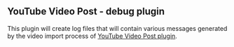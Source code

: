 ## YouTube Video Post - debug plugin

This plugin will create log files that will contain various messages generated by the video import process of [YouTube Video Post plugin](https://codecanyon.net/item/youtube-wordpress-plugin-video-import/4429742?ref=cboiangiu).

